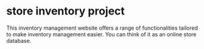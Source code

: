 # store inventory project
This inventory management website offers a range of functionalities tailored to make inventory management easier.
You can think of it as an online store database.
